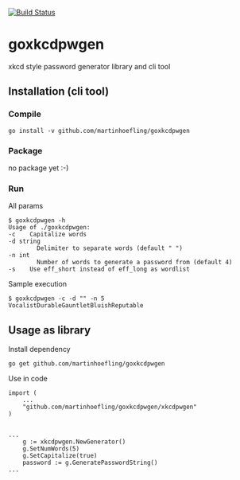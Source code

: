 [![Build Status](https://travis-ci.org/martinhoefling/goxkcdpwgen.svg?branch=master)](https://travis-ci.org/martinhoefling/goxkcdpwgen)

# goxkcdpwgen

xkcd style password generator library and cli tool

## Installation (cli tool)

### Compile

    go install -v github.com/martinhoefling/goxkcdpwgen 

### Package

no package yet :-)

### Run

All params

    $ goxkcdpwgen -h                                                 
    Usage of ./goxkcdpwgen:
    -c    Capitalize words
    -d string
            Delimiter to separate words (default " ")
    -n int
            Number of words to generate a password from (default 4)
    -s    Use eff_short instead of eff_long as wordlist

Sample execution

    $ goxkcdpwgen -c -d "" -n 5 
    VocalistDurableGauntletBluishReputable
    

## Usage as library

Install dependency

    go get github.com/martinhoefling/goxkcdpwgen
    
Use in code

    import (
        ...    
    	"github.com/martinhoefling/goxkcdpwgen/xkcdpwgen"
    )
    

    ...    
    	g := xkcdpwgen.NewGenerator()
    	g.SetNumWords(5)
    	g.SetCapitalize(true)
    	password := g.GeneratePasswordString()
    ...
